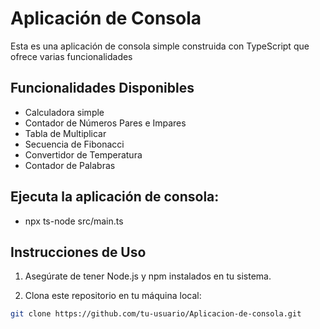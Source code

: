 # Aplicación de Consola

Esta es una aplicación de consola simple construida con TypeScript que ofrece varias funcionalidades 


## Funcionalidades Disponibles

- Calculadora simple
- Contador de Números Pares e Impares
- Tabla de Multiplicar
- Secuencia de Fibonacci
- Convertidor de Temperatura
- Contador de Palabras


## Ejecuta la aplicación de consola:
- npx ts-node src/main.ts


## Instrucciones de Uso

1. Asegúrate de tener Node.js y npm instalados en tu sistema.

2. Clona este repositorio en tu máquina local:

```bash
git clone https://github.com/tu-usuario/Aplicacion-de-consola.git




